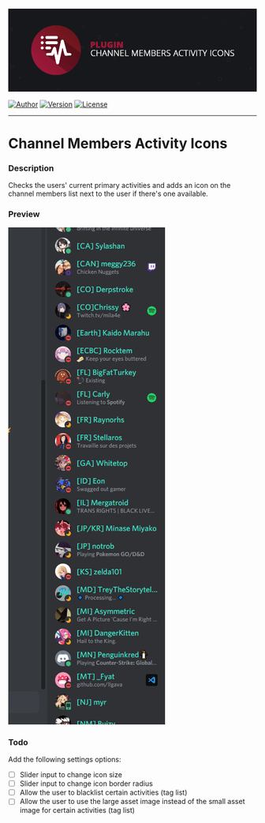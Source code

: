 ![Channel Members Activity Icons](assets/banner.png)

[![Author](https://img.shields.io/static/v1?label=author&message=dperolio&labelColor=17181c&color=971837&style=for-the-badge&logo=data%3Aimage/png%3Bbase64%2CiVBORw0KGgoAAAANSUhEUgAAABQAAAATCAYAAACQjC21AAAACXBIWXMAAAsTAAALEwEAmpwYAAAAIGNIUk0AAHpFAACAgwAA/FcAAIDoAAB5FgAA8QEAADtfAAAcheDStWoAAAD0SURBVHjarJQ9SoNBEEDfp00q8QoxQgoPYG1pkQPYWpgbWAvaWRm7NLlGUEEQFETwD8RCsLCMYK%2BQvDQRJNlvv93EB9vM7jx2Z4ZFJbJ21Qt1oH6ql2o7llO2sayeW86VWssRnlnNdaqwZTo70/lLzNImnb3pQEi4niFcSxEOM4TDFOFzhvBlJhJoymZGU7ZSx%2BY0QdbLmUPUTkTWLcsr1FiN6sA2sAEUwCvQB97KEqqEAKtAYyJ8B76ipwPXbqgH6p36HXjuj3qvHqnNqhoeqyPzOAkJa%2Bqt8/OkrvwV3rg4j7/Cff%2BPw0J9mHwIshgF8DEeAPZgZ0kPPubLAAAAAElFTkSuQmCC)](https://github.com/dperolio)
[![Version](https://img.shields.io/static/v1?label=version&message=0.0.1&labelColor=17181c&color=971837&style=for-the-badge&logo=data%3Aimage/png%3Bbase64%2CiVBORw0KGgoAAAANSUhEUgAAABQAAAAYCAYAAAD6S912AAAACXBIWXMAAAsTAAALEwEAmpwYAAAAIGNIUk0AAHpFAACAgwAA/FcAAIDoAAB5FgAA8QEAADtfAAAcheDStWoAAAHFSURBVHjanJUxSBxhEIWfm0tpmnitEBGMXeystEqTysbCImgKBUFPsLhgIRgNJGJIYSsYSWNjIQo5EYtDEC9BuCaC5OQEESEEgyJWCXwpnIXxZ1eyN7C8f997M%2BzM/McJEBABb4Bf3MZPYMq0pGcSODfvb%2BAd8BBQbNgnOcoJxUop3ioQCXjryAkgD7x2XNEVG3f8tHlHHfdRwI%2BERAEzxn91XNm4%2BcA7Znw9kpTXbXzX3TgyzDuuJdDiODR8HEmq2UtfYHphWHNcLdAU5NYFDLsZrAH9wKbjBlxrfY4vmXfVcYXYuJiyufmELc%2BkeJf8tRHQDZyaeAx03XMP24Bv5j0HemItcnOoSNqx8xdJVaVH3S1mXdJuLOQCY5Nhs2Gr4yTpj6RrSUVJL43bulMhaOUT2WIlHEekxuLGvnIoFHIpCZ8lDUp6ErT8wNo%2Bk/Q3KTEsiOGV4UnWT/ctP5PUa%2BfnkjobGoYN80PK0GfvuYuJj4BXrsCmvW87rj9rwYolLgfiqvvN/nfBSFKHdb8WTGPDsCPrUi7s/DTQ2g0vsi7lvZvXCPAIKDhuKusMBRykbHmvkS0LyAELwKX7a5zLWgzQvwEAKIXbMwFfLyMAAAAASUVORK5CYII%3D)](manifest.json)
[![License](https://img.shields.io/static/v1?label=license&message=mit&labelColor=17181c&color=971837&style=for-the-badge&logo=data%3Aimage/png%3Bbase64%2CiVBORw0KGgoAAAANSUhEUgAAABQAAAATCAYAAACQjC21AAAACXBIWXMAAAsTAAALEwEAmpwYAAAAIGNIUk0AAHpFAACAgwAA/FcAAIDoAAB5FgAA8QEAADtfAAAcheDStWoAAAFGSURBVHjarJK9LgRhFIafWUuiEH/rJwrJClEq3IELUKgo3IrETWh0FC7BNVih0AoKBQoEydq11qMwm5yMsbPEm3yZd55zvnfO92VQKVhLak09UZeL%2BrsVZ9Qdv2tXnf1NYEndUushZFGthvemuq32FwWuq%2BeZid5DvZGpXambeYGr6qnd9dGldqaudQL3QuFWvVbbmaC6%2BprDr9WbwA4SdQW4BwaABb50CTykfjjwC%2BAx9SPAfOANYDxRCXpOnxNAM4ePA63Ul8NHR4E2QClsGgGG0jUR%2BFjglcAn8/pj4HTwUz/42FPJ68lOSDhCkR/O46XM0Qh3VcRH83jph%2BZefKUosBr8XA%2B%2BmufLAR4Dh6k/CrzWA691YOc/3Ejv6iNM3k59Xw%2B8D3gC9hN1ErjjfzSbqHVg8J8CG2XgBXgL4/9VCdD6HACaHdcHGCRMgQAAAABJRU5ErkJggg%3D%3D)](LICENSE)

----
# Channel Members Activity Icons

### Description

Checks the users' current primary activities and adds an icon on the channel members list next to the user if there's one available.

### Preview

![Channel Members Activity Icons](screenshots/preview-2.gif)

### Todo

Add the following settings options:

- [ ] Slider input to change icon size
- [ ] Slider input to change icon border radius
- [ ] Allow the user to blacklist certain activities (tag list)
- [ ] Allow the user to use the large asset image instead of the small asset image for certain activities (tag list)
